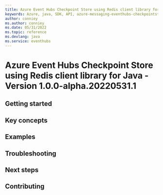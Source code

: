 ```yaml
---
title: Azure Event Hubs Checkpoint Store using Redis client library for Java
keywords: Azure, java, SDK, API, azure-messaging-eventhubs-checkpointstore-redis, eventhubs
author: conniey
ms.author: conniey
ms.date: 05/31/2022
ms.topic: reference
ms.devlang: java
ms.service: eventhubs
---
```

# Azure Event Hubs Checkpoint Store using Redis client library for Java - Version 1.0.0-alpha.20220531.1 


## Getting started

## Key concepts

## Examples

## Troubleshooting

## Next steps

## Contributing

